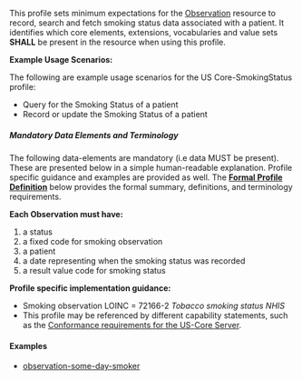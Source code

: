 



This profile sets minimum expectations for the [Observation] resource to record, search and fetch smoking status data associated with a patient. It identifies which core elements, extensions, vocabularies and value sets **SHALL** be present in the resource when using this profile.

**Example Usage Scenarios:**

The following are example usage scenarios for the US Core-SmokingStatus
profile:

- Query for the Smoking Status of a patient
- Record or update the Smoking Status of a patient

##### Mandatory Data Elements and Terminology


The following data-elements are mandatory (i.e data MUST be present). These are presented below in a simple human-readable explanation.  Profile specific guidance and examples are provided as well.  The [**Formal Profile Definition**](#profile) below provides the  formal summary, definitions, and  terminology requirements.  

**Each Observation must have:**

1.  a status
1.  a fixed code for smoking observation
1.  a patient
1.  a date representing when the smoking status was recorded
1.  a result value code for smoking status


**Profile specific implementation guidance:**

 - Smoking observation LOINC = 72166-2 *Tobacco smoking status NHIS*
 - This profile may be referenced by different capability statements, such as the [Conformance requirements for the US-Core Server].

#### Examples

 - [observation-some-day-smoker](Observation-some-day-smoker.html)

[Observation]: http://build.fhir.org/observation.html
[Conformance requirements for the US-Core Server]: CapabilityStatement-server.html
